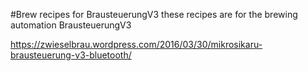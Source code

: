 #Brew recipes for BrausteuerungV3
these recipes are for the brewing automation BrausteuerungV3

https://zwieselbrau.wordpress.com/2016/03/30/mikrosikaru-brausteuerung-v3-bluetooth/


